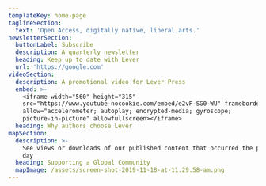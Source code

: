 ```yaml
---
templateKey: home-page
taglineSection:
  text: 'Open Access, digitally native, liberal arts.'
newsletterSection:
  buttonLabel: Subscribe
  description: A quarterly newsletter
  heading: Keep up to date with Lever
  url: 'https://google.com'
videoSection:
  description: A promotional video for Lever Press
  embed: >-
    <iframe width="560" height="315"
    src="https://www.youtube-nocookie.com/embed/e2vF-SG0-WU" frameborder="0"
    allow="accelerometer; autoplay; encrypted-media; gyroscope;
    picture-in-picture" allowfullscreen></iframe>
  heading: Why authors choose Lever
mapSection:
  description: >-
    See views or downloads of our published content that occurred the previous
    day
  heading: Supporting a Global Community
  mapImage: /assets/screen-shot-2019-11-18-at-11.29.58-am.png
---
```


